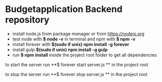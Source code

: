 # Budgetapplication Backend repository  #

* install node.js from package manager or from https://nodejs.org
* test node with **$ node -v** in terminal and npm with **$ npm -v**
* install forever with **$(sudo if unix) npm install -g  forever**
* install gulp **$(sudo if unix) npm install -g gulp**
* run **$ npm install** inside the project root folder to get all dependencies

to start the server run **$ forever start server.js ** in the project root

to stop the server run **$ forever stop server.js ** in the project root